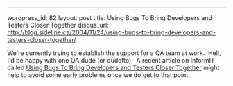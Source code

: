 --- 
wordpress_id: 82
layout: post
title: Using Bugs To Bring Developers and Testers Closer Together
disqus_url: http://blog.sideline.ca/2004/11/24/using-bugs-to-bring-developers-and-testers-closer-together/

We're currently trying to establish the support for a QA team at work.  Hell, I'd be happy with one QA dude (or dudette).  A recent article on InformIT called [Using Bugs To Bring Developers and Testers Closer Together](http://www.informit.com/articles/article.asp?p=351606) might help to avoid some early problems once we do get to that point.
